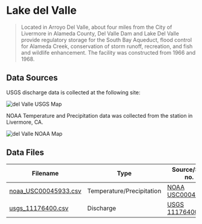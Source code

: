 # Lake del Valle

> Located in Arroyo Del Valle, about four miles from the City of Livermore in Alameda County, Del Valle Dam and Lake Del Valle provide regulatory storage for the South Bay Aqueduct, flood control for Alameda Creek, conservation of storm runoff, recreation, and fish and wildlife enhancement. The facility was constructed from 1966 and 1968.

## Data Sources

USGS discharge data is collected at the following site:

![del Valle USGS Map](images/del_valle_usgs_map.png)

NOAA Temperature and Precipitation data was collected from the station in Livermore, CA.

![del Valle NOAA Map](images/del_valle_noaa_map.png)

## Data Files

| Filename                                     | Type                      | Source/Site no.                                                                                        | Start Date | End Date   |
| -------------------------------------------- | ------------------------- | ------------------------------------------------------------------------------------------------------ | ---------- | ---------- |
| [noaa_USC00045933.csv](noaa_USC00045933.csv) | Temperature/Precipitation | [NOAA USC00045933](https://www.ncdc.noaa.gov/cdo-web/datasets/GHCND/stations/GHCND:USC00045933/detail) | 1948-07-01 | 2018-07-21 |
| [usgs_11176400.csv](usgs_11176400.csv)       | Discharge                 | [USGS 11176400](https://waterdata.usgs.gov/nwis/inventory?agency_code=USGS&site_no=11176400)           | 1963-10-01 | 2018-07-25 |